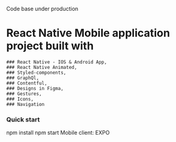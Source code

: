Code base under production

# React Native Mobile application project built with

```
### React Native - IOS & Android App,
### React Native Animated,
### Styled-components,
### GraphQl,
### Contentful,
### Designs in Figma,
### Gestures,
### Icons,
### Navigation

```

### Quick start

npm install
npm start
Mobile client: EXPO
